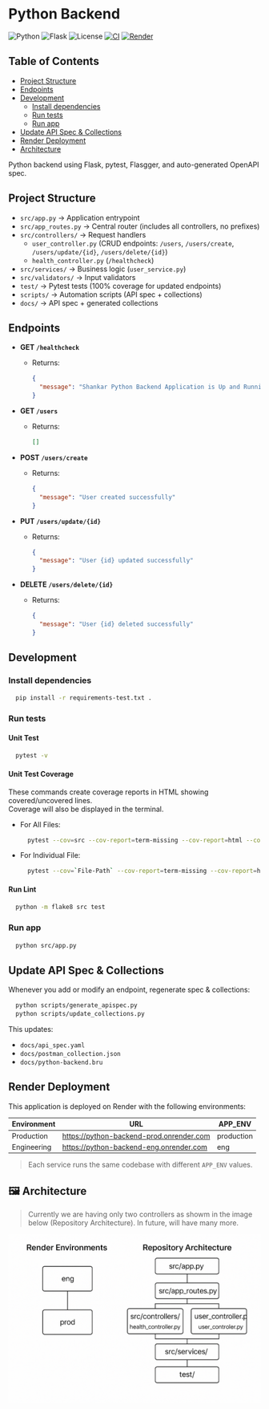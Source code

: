 # Python Backend

![Python](https://img.shields.io/badge/python-3.10+-blue.svg)
![Flask](https://img.shields.io/badge/flask-2.x-green.svg)
![License](https://img.shields.io/badge/license-MIT-yellow.svg)
[![CI](https://github.com/your-username/your-repo/actions/workflows/CI.yml/badge.svg)](https://github.com/your-username/your-repo/actions)
[![Render](https://img.shields.io/badge/deploy-Render-blueviolet)](https://render.com)

## Table of Contents

- [Project Structure](-#project-structure)
- [Endpoints](-#endpoints)
- [Development](-#development)
  - [Install dependencies](-#install-dependencies)
  - [Run tests](-#run-tests)
  - [Run app](-#run-app)
- [Update API Spec & Collections](-#update-api-spec-&-collections)
- [Render Deployment](-#render-deployment)
- [Architecture](-#architecture)

Python backend using Flask, pytest, Flasgger, and auto-generated OpenAPI spec.

## Project Structure

- `src/app.py` → Application entrypoint
- `src/app_routes.py` → Central router (includes all controllers, no prefixes)
- `src/controllers/` → Request handlers  
  - `user_controller.py` (CRUD endpoints: `/users`, `/users/create`, `/users/update/{id}`, `/users/delete/{id}`)  
  - `health_controller.py` (`/healthcheck`)  
- `src/services/` → Business logic (`user_service.py`)
- `src/validators/` → Input validators
- `test/` → Pytest tests (100% coverage for updated endpoints)
- `scripts/` → Automation scripts (API spec + collections)
- `docs/` → API spec + generated collections

## Endpoints

- **GET `/healthcheck`**
  - Returns:
    ```json
    {
      "message": "Shankar Python Backend Application is Up and Running successfully"
    }
    ```

- **GET `/users`**
  - Returns:
    ```json
    []
    ```

- **POST `/users/create`**
  - Returns:
    ```json
    {
      "message": "User created successfully"
    }
    ```

- **PUT `/users/update/{id}`**
  - Returns:
    ```json
    {
      "message": "User {id} updated successfully"
    }
    ```

- **DELETE `/users/delete/{id}`**
  - Returns:
    ```json
    {
      "message": "User {id} deleted successfully"
    }
    ```

## Development

### Install dependencies

```bash
  pip install -r requirements-test.txt .
```

### Run tests

#### Unit Test

```bash
  pytest -v
```

#### Unit Test Coverage

These commands create coverage reports in HTML showing covered/uncovered lines.  
Coverage will also be displayed in the terminal.

- For All Files:
  ```bash
    pytest --cov=src --cov-report=term-missing --cov-report=html --cov-report=annotate:coverage/annotate
  ```
- For Individual File:
  ```bash
    pytest --cov=`File-Path` --cov-report=term-missing --cov-report=html:coverage/html --cov-report=annotate:coverage/annotate
  ```

#### Run Lint

```bash
  python -m flake8 src test
```

### Run app

```bash
  python src/app.py
```

## Update API Spec & Collections

Whenever you add or modify an endpoint, regenerate spec & collections:

```bash
  python scripts/generate_apispec.py
  python scripts/update_collections.py
```

This updates:

- `docs/api_spec.yaml`
- `docs/postman_collection.json`
- `docs/python-backend.bru`

## Render Deployment

This application is deployed on Render with the following environments:

| Environment | URL                                        | APP_ENV    |
| ----------- | ------------------------------------------ | ---------- |
| Production  | <https://python-backend-prod.onrender.com> | production |
| Engineering | <https://python-backend-eng.onrender.com>  | eng        |

> Each service runs the same codebase with different `APP_ENV` values.

## 🖼 Architecture

> Currently we are having only two controllers as showm in the image below (Repository Architecture). In future, will have many more.

![Architecture Diagram](./architecture.png)
